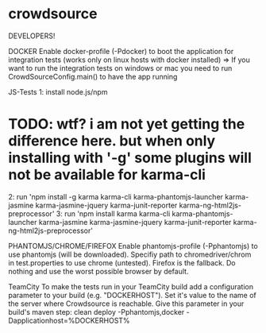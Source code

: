 crowdsource
===========

DEVELOPERS! 

DOCKER
Enable docker-profile (-Pdocker) to boot the application for integration tests (works only on linux hosts with docker installed)
=> If you want to run the integration tests on windows or mac you need to run CrowdSourceConfig.main() to have the app running

JS-Tests
1: install node.js/npm
# TODO: wtf? i am not yet getting the difference here. but when only installing with '-g' some plugins will not be available for karma-cli
2: run 'npm install -g karma karma-cli karma-phantomjs-launcher karma-jasmine karma-jasmine-jquery karma-junit-reporter karma-ng-html2js-preprocessor'
3: run 'npm install karma karma-cli karma-phantomjs-launcher karma-jasmine karma-jasmine-jquery karma-junit-reporter karma-ng-html2js-preprocessor'


PHANTOMJS/CHROME/FIREFOX
Enable phantomjs-profile (-Pphantomjs) to use phantomjs (will be downloaded). 
Specifiy path to chromedriver/chrom in test.properties to use chrome (untested). 
Firefox is the fallback. Do nothing and use the worst possible browser by default.


TeamCity
To make the tests run in your TeamCity build add a configuration parameter to your build (e.g. "DOCKERHOST").
Set it's value to the name of the server where Crowdsource is reachable.
Give this parameter in your build's maven step: clean deploy -Pphantomjs,docker -Dapplicationhost=%DOCKERHOST%

